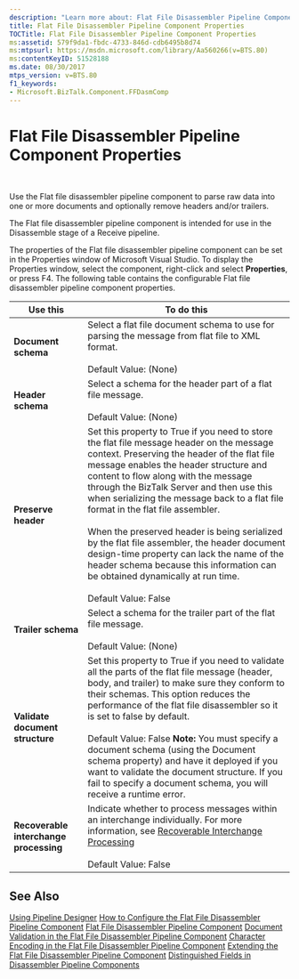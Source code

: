 ```yaml
---
description: "Learn more about: Flat File Disassembler Pipeline Component Properties"
title: Flat File Disassembler Pipeline Component Properties
TOCTitle: Flat File Disassembler Pipeline Component Properties
ms:assetid: 579f9da1-fbdc-4733-846d-cdb6495b8d74
ms:mtpsurl: https://msdn.microsoft.com/library/Aa560266(v=BTS.80)
ms:contentKeyID: 51528188
ms.date: 08/30/2017
mtps_version: v=BTS.80
f1_keywords:
- Microsoft.BizTalk.Component.FFDasmComp
---
```


# Flat File Disassembler Pipeline Component Properties

 

Use the Flat file disassembler pipeline component to parse raw data into one or more documents and optionally remove headers and/or trailers.

The Flat file disassembler pipeline component is intended for use in the Disassemble stage of a Receive pipeline.

The properties of the Flat file disassembler pipeline component can be set in the Properties window of Microsoft Visual Studio. To display the Properties window, select the component, right-click and select **Properties**, or press F4. The following table contains the configurable Flat file disassembler pipeline component properties.

<table>
<thead>
<tr class="header">
<th>Use this</th>
<th>To do this</th>
</tr>
</thead>
<tbody>
<tr class="odd">
<td><strong>Document schema</strong></td>
<td>Select a flat file document schema to use for parsing the message from flat file to XML format.<br />
<br />
Default Value: (None)</td>
</tr>
<tr class="even">
<td><strong>Header schema</strong></td>
<td>Select a schema for the header part of a flat file message.<br />
<br />
Default Value: (None)</td>
</tr>
<tr class="odd">
<td><strong>Preserve header</strong></td>
<td>Set this property to True if you need to store the flat file message header on the message context. Preserving the header of the flat file message enables the header structure and content to flow along with the message through the BizTalk Server and then use this when serializing the message back to a flat file format in the flat file assembler.<br />
<br />
When the preserved header is being serialized by the flat file assembler, the header document design-time property can lack the name of the header schema because this information can be obtained dynamically at run time.<br />
<br />
Default Value: False</td>
</tr>
<tr class="even">
<td><strong>Trailer schema</strong></td>
<td>Select a schema for the trailer part of the flat file message.<br />
<br />
Default Value: (None)</td>
</tr>
<tr class="odd">
<td><strong>Validate document structure</strong></td>
<td>Set this property to True if you need to validate all the parts of the flat file message (header, body, and trailer) to make sure they conform to their schemas. This option reduces the performance of the flat file disassembler so it is set to false by default.<br />
<br />
Default Value: False <strong>Note:</strong> You must specify a document schema (using the Document schema property) and have it deployed if you want to validate the document structure. If you fail to specify a document schema, you will receive a runtime error.</td>
</tr>
<tr class="even">
<td><strong>Recoverable interchange processing</strong></td>
<td>Indicate whether to process messages within an interchange individually. For more information, see <a href="/biztalk/core/recoverable-interchange-processing">Recoverable Interchange Processing</a><br />
<br />
Default Value: False</td>
</tr>
</tbody>
</table>


## See Also

[Using Pipeline Designer](https://msdn.microsoft.com/library/aa578392\(v=bts.80\))  
[How to Configure the Flat File Disassembler Pipeline Component](https://msdn.microsoft.com/library/aa578441\(v=bts.80\))  
[Flat File Disassembler Pipeline Component](https://msdn.microsoft.com/library/aa561315\(v=bts.80\))  
[Document Validation in the Flat File Disassembler Pipeline Component](https://msdn.microsoft.com/library/aa561301\(v=bts.80\))  
[Character Encoding in the Flat File Disassembler Pipeline Component](https://msdn.microsoft.com/library/aa547361\(v=bts.80\))  
[Extending the Flat File Disassembler Pipeline Component](https://msdn.microsoft.com/library/aa560024\(v=bts.80\))  
[Distinguished Fields in Disassembler Pipeline Components](https://msdn.microsoft.com/library/aa561024\(v=bts.80\))